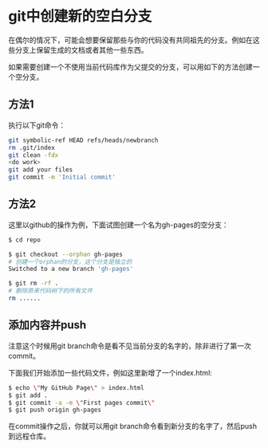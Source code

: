 # git中创建新的空白分支

在偶尔的情况下，可能会想要保留那些与你的代码没有共同祖先的分支。例如在这些分支上保留生成的文档或者其他一些东西。

如果需要创建一个不使用当前代码库作为父提交的分支，可以用如下的方法创建一个空分支。

## 方法1

执行以下git命令：

```bash
git symbolic-ref HEAD refs/heads/newbranch
rm .git/index
git clean -fdx
<do work>
git add your files
git commit -m 'Initial commit'
```

## 方法2

这里以github的操作为例，下面试图创建一个名为gh-pages的空分支：

```bash
$ cd repo

$ git checkout --orphan gh-pages
# 创建一个orphan的分支，这个分支是独立的
Switched to a new branch 'gh-pages'

$ git rm -rf .
# 删除原来代码树下的所有文件
rm ......
```

## 添加内容并push

注意这个时候用git branch命令是看不见当前分支的名字的，除非进行了第一次commit。

下面我们开始添加一些代码文件，例如这里新增了一个index.html:

```bash
$ echo \"My GitHub Page\" > index.html
$ git add .
$ git commit -a -m \"First pages commit\"
$ git push origin gh-pages
```

在commit操作之后，你就可以用git branch命令看到新分支的名字了，然后push到远程仓库。